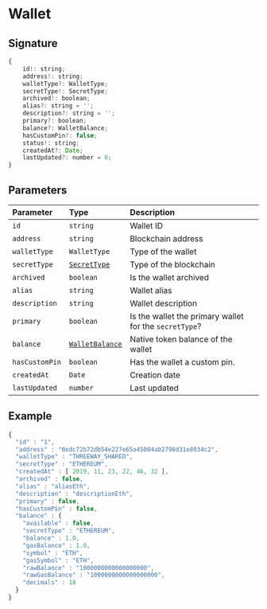 # Wallet

## Signature

```javascript
{
    id!: string;
    address!: string;
    walletType?: WalletType;
    secretType!: SecretType;
    archived!: boolean;
    alias?: string = '';
    description?: string = '';
    primary?: boolean;
    balance?: WalletBalance;
    hasCustomPin?: false;
    status!: string;
    createdAt?: Date;
    lastUpdated?: number = 0;
}
```

## Parameters

| Parameter | Type | Description |
| :--- | :--- | :--- |
| `id` | `string` | Wallet ID |
| `address` | `string` | Blockchain address |
| `walletType` | `WalletType` | Type of the wallet |
| `secretType` | [`SecretType`](secrettype.md) | Type of the blockchain |
| `archived` | `boolean` | Is the wallet archived |
| `alias` | `string` | Wallet alias |
| `description` | `string` | Wallet description |
| `primary` | `boolean` | Is the wallet the primary wallet for the `secretType`? |
| `balance` | [`WalletBalance`](walletbalance.md) | Native token balance of the wallet |
| `hasCustomPin` | `boolean` | Has the wallet a custom pin. |
| `createdAt` | `Date` | Creation date |
| `lastUpdated` | `number` | Last updated |

## Example

```javascript
{
  "id" : "1",
  "address" : "0xdc72b72db54e227e65a45004ab2798d31e8934c2",
  "walletType" : "THREEWAY_SHARED",
  "secretType" : "ETHEREUM",
  "createdAt" : [ 2019, 11, 23, 22, 46, 32 ],
  "archived" : false,
  "alias" : "aliasEth",
  "description" : "descriptionEth",
  "primary" : false,
  "hasCustomPin" : false,
  "balance" : {
    "available" : false,
    "secretType" : "ETHEREUM",
    "balance" : 1.0,
    "gasBalance" : 1.0,
    "symbol" : "ETH",
    "gasSymbol" : "ETH",
    "rawBalance" : "1000000000000000000",
    "rawGasBalance" : "1000000000000000000",
    "decimals" : 18
  }
}
```

